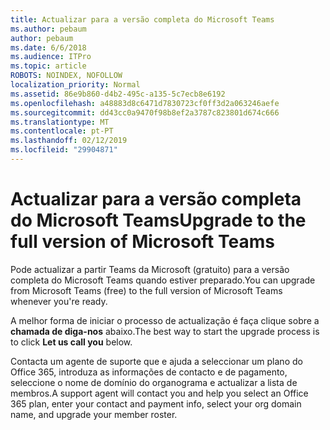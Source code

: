 ```yaml
---
title: Actualizar para a versão completa do Microsoft Teams
ms.author: pebaum
author: pebaum
ms.date: 6/6/2018
ms.audience: ITPro
ms.topic: article
ROBOTS: NOINDEX, NOFOLLOW
localization_priority: Normal
ms.assetid: 86e9b860-d4b2-495c-a135-5c7ecb8e6192
ms.openlocfilehash: a48883d8c6471d7830723cf0ff3d2a063246aefe
ms.sourcegitcommit: dd43cc0a9470f98b8ef2a3787c823801d674c666
ms.translationtype: MT
ms.contentlocale: pt-PT
ms.lasthandoff: 02/12/2019
ms.locfileid: "29904871"
---
```

# <a name="upgrade-to-the-full-version-of-microsoft-teams"></a><span data-ttu-id="a0829-102">Actualizar para a versão completa do Microsoft Teams</span><span class="sxs-lookup"><span data-stu-id="a0829-102">Upgrade to the full version of Microsoft Teams</span></span>

<span data-ttu-id="a0829-103">Pode actualizar a partir Teams da Microsoft (gratuito) para a versão completa do Microsoft Teams quando estiver preparado.</span><span class="sxs-lookup"><span data-stu-id="a0829-103">You can upgrade from Microsoft Teams (free) to the full version of Microsoft Teams whenever you're ready.</span></span>
  
<span data-ttu-id="a0829-104">A melhor forma de iniciar o processo de actualização é faça clique sobre a **chamada de diga-nos** abaixo.</span><span class="sxs-lookup"><span data-stu-id="a0829-104">The best way to start the upgrade process is to click **Let us call you** below.</span></span> 
  
<span data-ttu-id="a0829-105">Contacta um agente de suporte que e ajuda a seleccionar um plano do Office 365, introduza as informações de contacto e de pagamento, seleccione o nome de domínio do organograma e actualizar a lista de membros.</span><span class="sxs-lookup"><span data-stu-id="a0829-105">A support agent will contact you and help you select an Office 365 plan, enter your contact and payment info, select your org domain name, and upgrade your member roster.</span></span>
  

